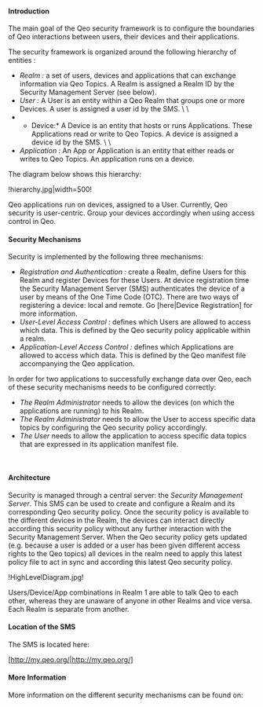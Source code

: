#### Introduction

The main goal of the Qeo security framework is to configure the boundaries of Qeo interactions between users, their devices and their applications.

The security framework is organized around the following hierarchy of entities :

* *Realm :* a set of users, devices and applications that can exchange information via Qeo Topics. A Realm is assigned a Realm ID by the Security Management Server (see below). 
* *User :* A User is an entity within a Qeo Realm that groups one or more Devices. A user is assigned a user id by the SMS.
\\ \\
 
* * Device:* A Device is an entity that hosts or runs Applications. These Applications read or write to Qeo Topics. A device is assigned a device id by the SMS.
\\ \\
 
* *Application :* An App or Application is an entity that either reads or writes to Qeo Topics. An application runs on a device.

The diagram below shows this hierarchy:

!hierarchy.jpg|width=500!

Qeo applications run on devices, assigned to a User. Currently, Qeo security is user-centric. Group your devices accordingly when using access control in Qeo. 

#### Security Mechanisms

Security is implemented by the following three mechanisms:

* *Registration and Authentication :* create a Realm, define Users for this Realm and register Devices for these Users. At device registration time the Security Management Server (SMS) authenticates the device of a user by means of the One Time Code (OTC). There are two ways of registering a device: local and remote. Go [here|Device Registration] for more information.
* *User-Level Access Control :* defines which Users are allowed to access which data. This is defined by the Qeo security policy applicable within a realm.
* *Application-Level Access Control :* defines which Applications are allowed to access which data. This is defined by the Qeo manifest file accompanying the Qeo application.

In order for two applications to successfully exchange data over Qeo, each of these security mechanisms needs to be configured correctly:

* _The Realm Administrator_ needs to allow the devices (on which the applications are running) to his Realm.
* _The Realm Administrator_ needs to allow the User to access specific data topics by configuring the Qeo security policy accordingly.
* _The User_ needs to allow the application to access specific data topics that are expressed in its application manifest file.

 

#### Architecture

Security is managed through a central server: the _Security Management Server_. This SMS can be used to create and configure a Realm and its corresponding Qeo security policy. Once the security policy is available to the different devices in the Realm, the devices can interact directly according this security policy without any further interaction with the Security Management Server. When the Qeo security policy gets updated (e.g. because a user is added or a user has been given different access rights to the Qeo topics) all devices in the realm need to apply this latest policy file to act in sync and according this latest Qeo security policy.

!HighLevelDiagram.jpg!

Users/Device/App combinations in Realm 1 are able to talk Qeo to each other, whereas they are unaware of anyone in other Realms and vice versa. Each Realm is separate from another.

#### Location of the SMS

The SMS is located here:

[http://my.qeo.org/|http://my.qeo.org/]

#### More Information

More information on the different security mechanisms can be found on:


